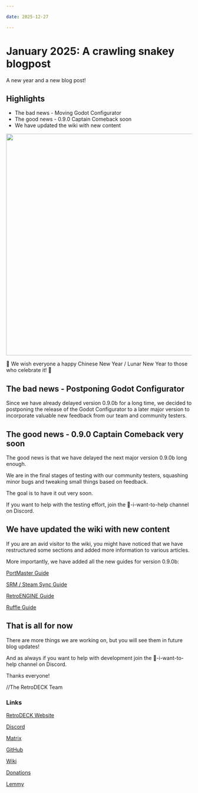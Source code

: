 ```yaml
--- 

date: 2025-12-27

--- 
```


# January 2025: A crawling snakey blogpost

A new year and a new blog post!

## Highlights

- The bad news - Moving Godot Configurator
- The good news - 0.9.0 Captain Comeback soon
- We have updated the wiki with new content

<!-- more -->

<img src="../../../rd-lunar-snake-cn-logo.svg" width="600"> 

🐍 We wish everyone a happy Chinese New Year / Lunar New Year to those who celebrate it! 🎇

## The bad news - Postponing Godot Configurator

Since we have already delayed version 0.9.0b for a long time, we decided to postponing the release of the Godot Configurator to a later major version to incorporate valuable new feedback from our team and community testers. 

## The good news - 0.9.0 Captain Comeback very soon

The good news is that we have delayed the next major version 0.9.0b long enough.

We are in the final stages of testing with our community testers, squashing minor bugs and tweaking small things based on feedback. 

The goal is to have it out very soon.

If you want to help with the testing effort, join the 💙-i-want-to-help channel on Discord.

## We have updated the wiki with new content

If you are an avid visitor to the wiki, you might have noticed that we have restructured some sections and added more information to various articles. 

More importantly, we have added all the new guides for version 0.9.0b:

[PortMaster Guide](https://retrodeck.readthedocs.io/en/latest/wiki_system_guides/portmaster/portmaster-guide/)

[SRM / Steam Sync Guide](https://retrodeck.readthedocs.io/en/latest/wiki_system_guides/srm/srm-guide/)

[RetroENGINE Guide](https://retrodeck.readthedocs.io/en/latest/wiki_system_guides/retroengine/retroengine-guide/)

[Ruffle Guide](https://retrodeck.readthedocs.io/en/latest/wiki_emulator_guides/ruffle/ruffle-guide/)

## That is all for now 

There are more things we are working on, but you will see them in future blog updates!

And as always if you want to help with development join the 💙-i-want-to-help channel on Discord.

Thanks everyone! 

//The RetroDECK Team 

### Links 

[RetroDECK Website](https://retrodeck.net/)  
  
[Discord](https://discord.gg/WDc5C9YWMx) 

[Matrix](https://matrix.to/#/#retrodeck:matrix.org) 

[GitHub](https://github.com/XargonWan/RetroDECK) 

[Wiki](https://github.com/XargonWan/RetroDECK/wiki) 

[Donations](https://retrodeck.readthedocs.io/en/latest/wiki_about/donations-licenses/) 

[Lemmy](https://lemmy.zip/c/retrodeck) 
